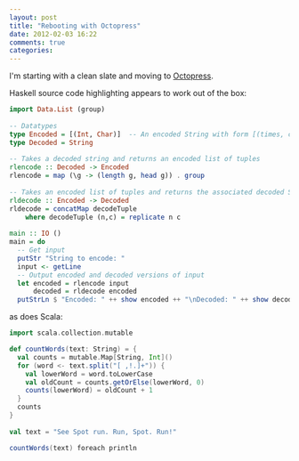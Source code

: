 ```yaml
---
layout: post
title: "Rebooting with Octopress"
date: 2012-02-03 16:22
comments: true
categories: 
---
```


I'm starting with a clean slate and moving to [Octopress](http://octopress.org/).

Haskell source code highlighting appears to work out of the box:

``` haskell Run length encoding http://rosettacode.org/wiki/Run-length_encoding#Haskell
import Data.List (group)
 
-- Datatypes
type Encoded = [(Int, Char)]  -- An encoded String with form [(times, char), ...]
type Decoded = String
 
-- Takes a decoded string and returns an encoded list of tuples
rlencode :: Decoded -> Encoded
rlencode = map (\g -> (length g, head g)) . group
 
-- Takes an encoded list of tuples and returns the associated decoded String
rldecode :: Encoded -> Decoded
rldecode = concatMap decodeTuple
    where decodeTuple (n,c) = replicate n c
 
main :: IO ()
main = do
  -- Get input
  putStr "String to encode: "
  input <- getLine
  -- Output encoded and decoded versions of input
  let encoded = rlencode input
      decoded = rldecode encoded
  putStrLn $ "Encoded: " ++ show encoded ++ "\nDecoded: " ++ show decoded
```

as does Scala:

``` scala
import scala.collection.mutable

def countWords(text: String) = {
  val counts = mutable.Map[String, Int]()
  for (word <- text.split("[ ,!.]+")) {
    val lowerWord = word.toLowerCase
    val oldCount = counts.getOrElse(lowerWord, 0)
    counts(lowerWord) = oldCount + 1
  }   
  counts
}   
    
val text = "See Spot run. Run, Spot. Run!"

countWords(text) foreach println
```
